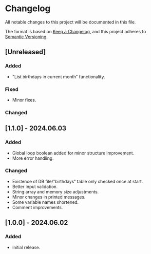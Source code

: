# Changelog

All notable changes to this project will be documented in this file.

The format is based on [Keep a Changelog](https://keepachangelog.com/en/1.1.0/),
and this project adheres to [Semantic Versioning](https://semver.org/spec/v2.0.0.html).

## [Unreleased]

### Added

- "List birthdays in current month" functionality.

### Fixed

- Minor fixes.

### Changed

## [1.1.0] - 2024.06.03

### Added

- Global loop boolean added for minor structure improvement.
- More error handling.

### Changed

- Existence of DB file/"birthdays" table only checked once at start.
- Better input validation.
- String array and memory size adjustments.
- Minor changes in printed messages.
- Some variable names shortened.
- Comment improvements.

## [1.0.0] - 2024.06.02

### Added

- Initial release.
